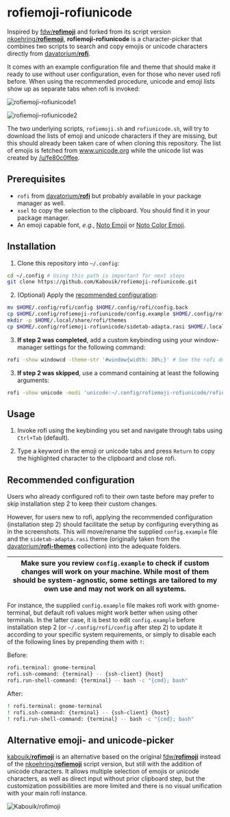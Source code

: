 # rofiemoji-rofiunicode

Inspired by [fdw/**rofimoji**](https://github.com/fdw/rofimoji) and forked from its script version [nkoehring/**rofiemoji**](https://github.com/nkoehring/rofiemoji), **rofiemoji-rofiunicode** is a character-picker that combines two scripts to search and copy emojis or unicode characters directly from [davatorium/**rofi**](https://github.com/davatorium/rofi).

It comes with an example configuration file and theme that should make it ready to use without user configuration, even for those who never used rofi before. When using the recommended procedure, unicode and emoji lists show up as separate tabs when rofi is invoked:

![rofiemoji-rofiunicode1](https://github.com/Kabouik/rofiemoji-rofiunicode/blob/master/rofiemoji-rofiunicode1.png?raw=true)

![rofiemoji-rofiunicode2](https://github.com/Kabouik/rofiemoji-rofiunicode/blob/master/rofiemoji-rofiunicode2.png?raw=true)

The two underlying scripts, `rofiemoji.sh` and `rofiunicode.sh`, will try to download the lists of emoji and unicode characters if they are missing, but this should already been taken care of when cloning this repository. The list of emojis is fetched from www.unicode.org while the unicode list was created by [/u/fe80c0ffee](https://www.reddit.com/r/unixporn/comments/7zqkov/oc_i_mad_a_rofi_emoji_picker_and_i_feel_bad_about/duqls53?utm_source=share&utm_medium=web2x).

## Prerequisites

 * `rofi` from [davatorium/**rofi**](https://github.com/davatorium/rofi) but probably available in your package manager as well.
 * `xsel` to copy the selection to the clipboard. You should find it in your package manager.
 * An emoji capable font, *e.g.*, [Noto Emoji](https://www.google.com/get/noto/#emoji-zsye) or [Noto Color Emoji](https://www.google.com/get/noto/#emoji-zsye-color).

## Installation

1. Clone this repository into `~/.config`:
 ```bash
 cd ~/.config # Using this path is important for next steps
 git clone https://github.com/Kabouik/rofiemoji-rofiunicode.git
 ```

2. (Optional) Apply the [recommended configuration](https://github.com/Kabouik/rofiemoji-rofiunicode#recommended-configuration):

 ```bash
 mv $HOME/.config/rofi/config $HOME/.config/rofi/config.back
 cp $HOME/.config/rofiemoji-rofiunicode/config.example $HOME/.config/rofi/config
 mkdir -p $HOME/.local/share/rofi/themes
 cp $HOME/.config/rofiemoji-rofiunicode/sidetab-adapta.rasi $HOME/.local/share/rofi/themes/
 ```

3. **If step 2 was completed**, add a custom keybinding using your window-manager settings for the following command:

 ```sh
 rofi -show windowcd -theme-str '#window{width: 30%;}' # See the rofi documentation for details
 ```

3. **If step 2 was skipped**, use a command containing at least the following arguments:

 ```sh
 rofi -show unicode -modi 'unicode:~/.config/rofiemoji-rofiunicode/rofiunicode.sh,emoji:~/.config/rofiemoji-rofiunicode/rofiemoji.sh' -theme-str '#window{width: 30%;}'
 ```

## Usage

1. Invoke rofi using the keybinding you set and navigate through tabs using `Ctrl+Tab` (default).

2. Type a keyword in the emoji or unicode tabs and press `Return` to copy the highlighted character to the clipboard and close rofi.

## Recommended configuration
Users who already configured rofi to their own taste before may prefer to skip installation step 2 to keep their custom changes.

However, for users new to rofi, applying the recommended configuration (installation step 2) should facilitate the setup by configuring everything as in the screenshots. This will move/rename the supplied `config.example` file and the `sidetab-adapta.rasi` theme (originally taken from the [davatorium/**rofi-themes**](https://raw.githubusercontent.com/davatorium/rofi-themes/master/User%20Themes/sidetab-adapta.rasi) collection) into the adequate folders.

| Make sure you review `config.example` to check if custom changes will work on your machine. While most of them should be system-agnostic, some settings are tailored to my own use and may not work on all systems. |
| --- |

For instance, the supplied `config.example` file makes rofi work with gnome-terminal, but default rofi values might work better when using other terminals. In the latter case, it is best to edit `config.example` before installation step 2 (or `~/.config/rofi/config` after step 2) to update it according to your specific system requirements, or simply to disable each of the following lines by prepending them with `!`:

Before:
```sh
rofi.terminal: gnome-terminal
rofi.ssh-command: {terminal} -- {ssh-client} {host}
rofi.run-shell-command: {terminal} -- bash -c "{cmd}; bash"
```

After:

```sh
! rofi.terminal: gnome-terminal
! rofi.ssh-command: {terminal} -- {ssh-client} {host}
! rofi.run-shell-command: {terminal} -- bash -c "{cmd}; bash"
```

## Alternative emoji- and unicode-picker

[kabouik/**rofimoji**](https://github.com/Kabouik/rofimoji) is an alternative based on the original [fdw/**rofimoji**](https://github.com/fdw/rofimoji) instead of the [nkoehring/**rofiemoji**](https://github.com/nkoehring/rofiemoji) script version, but still with the addition of unicode characters. It allows multiple selection of emojis or unicode characters, as well as direct input without prior clipboard step, but the customization possibilities are more limited and there is no visual unification with your main rofi instance.

![Kabouik/rofimoji](https://github.com/Kabouik/rofimoji/raw/master/screenshot-fork.png?raw=true)
